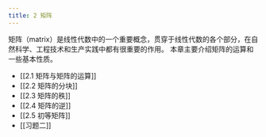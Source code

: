 ```yaml
---
title: 2 矩阵
---
```

矩阵（matrix）是线性代数中的一个重要概念，贯穿于线性代数的各个部分，在自然科学、工程技术和生产实践中都有很重要的作用。
本章主要介绍矩阵的运算和一些基本性质。

- [[2.1 矩阵与矩阵的运算]]
- [[2.2 矩阵的分块]]
- [[2.3 矩阵的秩]]
- [[2.4 矩阵的逆]]
- [[2.5 初等矩阵]]
- [[习题二]]
